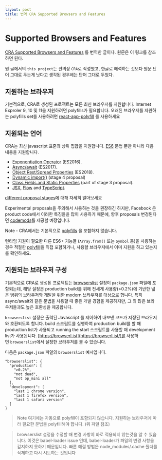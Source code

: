 ```yaml
---
layout: post
title: 번역 CRA Supported Browsers and Features
---
```


# Supported Browsers and Features

[CRA Supported Browsers and Features](https://create-react-app.dev/docs/supported-browsers-features/) 를 번역한 글이다. 원문은 이 링크를 참조하면 된다.

원 글에서의 `this project`는 편의상 `CRA`로 작성했고, 한글로 해석하는 것보다 원문 단어 그대로 두는게 낫다고 생각된 경우에는 단어 그대로 두었다.

## 지원하는 브라우저

기본적으로, CRA로 생성된 프로젝트는 모든 최신 브라우저를 지원합니다. Internet Exproler 9, 10 및 11을 지원하려면 polyfills가 필요합니다. 오래된 브라우저를 지원하는 polyfills set를 사용하려면 [react-app-polyfill](https://github.com/facebook/create-react-app/blob/main/packages/react-app-polyfill/README.md) 를 사용하세요

## 지원되는 언어

CRA는 최신 javascript 표준의 상위 집합을 지원합니다. [ES6](https://github.com/lukehoban/es6features) 문법 뿐만 아니라 다음 내용을 지원합니다.

- [Exponentiation Operator](https://github.com/tc39/proposal-exponentiation-operator) (ES2016).
- [Async/await](https://github.com/tc39/proposal-async-await) (ES2017).
- [Object Rest/Spread Properties](https://github.com/tc39/proposal-object-rest-spread) (ES2018).
- [Dynamic import()](https://github.com/tc39/proposal-dynamic-import) (stage 4 proposal)
- [Class Fields and Static Properties](https://github.com/tc39/proposal-class-public-fields) (part of stage 3 proposal).
- [JSX](https://reactjs.org/docs/introducing-jsx.html), [Flow](https://create-react-app.dev/docs/adding-flow/) and [TypeScript](https://create-react-app.dev/docs/adding-typescript/).

[different proposal stages](https://tc39.es/process-document/)에 대해 자세히 알아보세요

Experimental proposals을 주의해서 사용하는 것을 권장하긴 하지만, Facebook 은 product code에서 이러한 특징들을 많이 사용하기 때문에, 향후 proposals 변경된다면 [codemods](https://medium.com/@cpojer/effective-javascript-codemods-5a6686bb46fb)를 제공할 예정입니다.

Note - CRA에서는 기본적으로 [polyfills](https://github.com/facebook/create-react-app/blob/main/packages/react-app-polyfill/README.md) 을 포함하지 않습니다.

런타임 지원이 필요한 다른 ES6+ 기능들 (`Array.from()` 또는 `Symbol` 등)을 사용하는 경우 적절한 [polyfill](https://github.com/facebook/create-react-app/blob/main/packages/react-app-polyfill/README.md)을 직접 포함하거나, 사용할 브라우저에서 이미 지원을 하고 있는지를 확인하세요.

## 지원되는 브라우저 구성

기본적으로 CRA로 생성된 프로젝트는 [browserslist](https://github.com/browserslist/browserslist) 설정이 `package.json` 파일에 포함되는데, 해당 설정은 production build를 위해 전세계 사용량(>0.2%)에 기반한 넓은 범위의 브라우저와 개발을 위한 modern 브라우저를 대상으로 합니다. 특히 async/await와 같은 문법을 사용할 때 좋은 개발 경험을 제공하지만, 그 외 많은 브라우저들과도 높은 호환성을 제공합니다.

`browserslist` 설정은 출력된 Javascript 를 제어하여 내보낸 코드가 지정된 브라우저와 호환되도록 합니다. build 스크립트를 실행하여 production build를 할 때 production list가 사용되고 running the start 스크립트를 사용할 때 development list가 사용됩니다. [https://browserl.ist](https://browserl.ist/)를 사용하면 `browserslist`에서 설정한 브라우저를 볼 수 있습니다.

다음은 `package.json` 파일의 `browserslist` 예시입니다.

```
"browserslist": {
  "production": [
    ">0.2%",
    "not dead",
    "not op_mini all"
  ],
  "development": [
    "last 1 chrome version",
    "last 1 firefox version",
    "last 1 safari version"
  ]
}

```

> Note 여기에는 자동으로 polyfill이 포함되지 않습니다. 지원하는 브라우저에 따라 필요한 문법을 polyfill해야 합니다. (위 파일 참조)

> browserslist 설정을 수정할 때 변경 사항이 바로 적용되지 않는것을 알 수 있습니다. 이것은 babel-loader issue 인데, babel-loader가 파일의 변경 사항을 감지하지 못하기 때문입니다. 빠른 해결 방법은 node_modules/.cache 폴더를 삭제하고 다시 시도하는 것입니다
